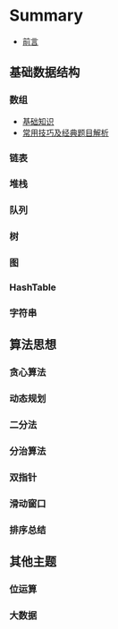 # Summary

* [前言](README.md)

## 基础数据结构
### 数组
* [基础知识](Array1.md)
* [常用技巧及经典题目解析](Array2.md)
### 链表
### 堆栈
### 队列
### 树
### 图
### HashTable
### 字符串

## 算法思想
### 贪心算法
### 动态规划
### 二分法
### 分治算法
### 双指针
### 滑动窗口
### 排序总结 

## 其他主题
### 位运算
### 大数据
